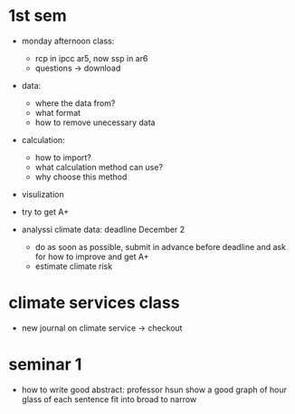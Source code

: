 # 1st sem

- monday afternoon class:
  - rcp in ipcc ar5, now ssp in ar6
  - questions -> download

- data:
  - where the data from?
  - what format
  - how to remove unecessary data
- calculation:
  - how to import?
  - what calculation method can use?
  - why choose this method
- visulization

- try to get A+

- analyssi climate data: deadline December 2 
  - do as soon as possible, submit in advance before deadline and ask for how to improve and get A+
  - estimate climate risk


# climate services class
- new journal on climate service -> checkout

# seminar 1
- how to write good abstract: professor hsun show a good graph of hour glass of each sentence fit into broad to narrow
